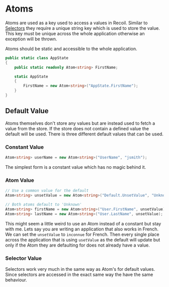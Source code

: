 # Atoms 

Atoms are used as a key used to access a values in Recoil. Similar to [Selectors]('./../Selectors.md) they require a unique string key which is used to store the value. This key must be unique across the whole application otherwise an exception will be thrown.

Atoms should be static and accessible to the whole application. 

```cs
public static class AppState
{
    public static readonly Atom<string> FirstName;

    static AppState
    {
        FirstName = new Atom<string>("AppState.FirstName");
    }
}
```

## Default Value 

Atoms themselves don't store any values but are instead used to fetch a value from the store. If the store does not contain a defined value the default will be used. There is three different default values that can be used. 

### Constant Value

```cs
Atom<string> userName = new Atom<string>("UserName", "jsmith");
```
The simplest form is a constant value which has no magic behind it. 

### Atom Value

```cs
// Use a common value for the default
Atom<string> unsetValue = new Atom<string>("Default.UnsetValue", "Unknown");

// Both atoms default to 'Unknown'
Atom<string> firstName = new Atom<string>("User.FirstName", unsetValue);
Atom<string> lastName = new Atom<string>("User.LastName", unsetValue);
```

This might seem a little weird to use an Atom instead of a constant but stay with me. 
Lets say you are writing an application that also works in French. We can set the `unsetValue` to `inconnue` for French. Then every single place across the application that is using `usetValue` as the default will update but only if the Atom they are defaulting for does not already have a value. 

### Selector Value 

Selectors work very much in the same way as Atom's for default values. Since selectors are accessed in the exact same way the have the same behaviour.
